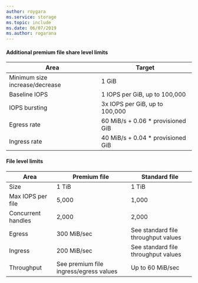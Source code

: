 ```yaml
---
author: roygara
ms.service: storage
ms.topic: include
ms.date: 06/07/2019
ms.author: rogarana
---
```

#### Additional premium file share level limits

|Area  |Target  |
|---------|---------|
|Minimum size increase/decrease    |1 GiB      |
|Baseline IOPS    |1 IOPS per GiB, up to 100,000|
|IOPS bursting    |3x IOPS per GiB, up to 100,000|
|Egress rate         |60 MiB/s + 0.06 * provisioned GiB        |
|Ingress rate| 40 MiB/s + 0.04 * provisioned GiB |

#### File level limits

|Area  |Premium file  |Standard file |
|---------|---------|---------|
|Size                  |1 TiB         |1 TiB|
|Max IOPS per file     |5,000         |1,000|
|Concurrent handles    |2,000         |2,000|
|Egress  |300 MiB/sec|      See standard file throughput values|
|Ingress  |200 MiB/sec| See standard file throughput values|
|Throughput| See premium file ingress/egress values| Up to 60 MiB/sec|
